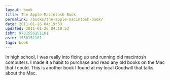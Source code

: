 ```yaml
---
layout: book
title: The Apple Macintosh Book
permalink: /books/the-apple-macintosh-book/
date: 2011-01-26 04:19:53
updated: 2011-01-26 04:19:53
isbn: 9781556151101
asin: 1556151101
tags: book
---
```

In high school, I was really into fixing up and running old macintosh
computers. I made it a habit to purchase and read any old books on the Mac that
I could. This is another book I found at my local Goodwill that talks about the
Mac.
